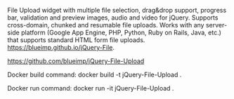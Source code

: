 File Upload widget with multiple file selection, drag&drop support, progress bar, validation and preview images, audio and video for jQuery. Supports cross-domain, chunked and resumable file uploads. Works with any server-side platform (Google App Engine, PHP, Python, Ruby on Rails, Java, etc.) that supports standard HTML form file uploads.  https://blueimp.github.io/jQuery-File. 

https://github.com/blueimp/jQuery-File-Upload

Docker build command:
docker build -t jQuery-File-Upload .

Docker run command: 
docker run -it jQuery-File-Upload .


